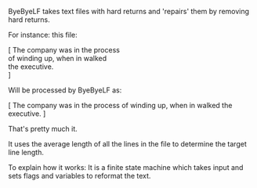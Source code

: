 ByeByeLF takes text files with hard returns and 'repairs' them by removing hard returns.

For instance: this file:

[
The company was in the process<br>
of winding up, when in walked<br>
the executive.<br>
]

Will be processed by ByeByeLF as:

[
The company was in the process of winding up, when in walked the executive.
]

That's pretty much it.

It uses the average length of all the lines in the file to determine the target line length.

To explain how it works: It is a finite state machine which takes input and sets flags and variables to reformat the text.



